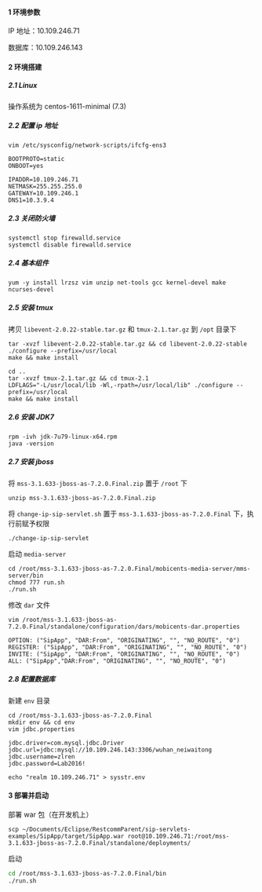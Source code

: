 #### 1 环境参数

IP 地址：10.109.246.71

数据库：10.109.246.143

#### 2 环境搭建

##### 2.1 Linux

操作系统为 centos-1611-minimal (7.3)

##### 2.2 配置 ip 地址

```shell
vim /etc/sysconfig/network-scripts/ifcfg-ens3
```

```shell
BOOTPROTO=static
ONBOOT=yes

IPADDR=10.109.246.71
NETMASK=255.255.255.0
GATEWAY=10.109.246.1
DNS1=10.3.9.4
```

##### 2.3 关闭防火墙

```shell
systemctl stop firewalld.service
systemctl disable firewalld.service
```

##### 2.4 基本组件

```shell
yum -y install lrzsz vim unzip net-tools gcc kernel-devel make ncurses-devel
```

##### 2.5 安装 tmux

拷贝 `libevent-2.0.22-stable.tar.gz` 和 `tmux-2.1.tar.gz` 到 `/opt` 目录下

```shell
tar -xvzf libevent-2.0.22-stable.tar.gz && cd libevent-2.0.22-stable
./configure --prefix=/usr/local
make && make install
```

```shell
cd ..
tar -xvzf tmux-2.1.tar.gz && cd tmux-2.1
LDFLAGS="-L/usr/local/lib -Wl,-rpath=/usr/local/lib" ./configure --prefix=/usr/local
make && make install
```

##### 2.6 安装 JDK7

```shell
rpm -ivh jdk-7u79-linux-x64.rpm
java -version
```

##### 2.7 安装 jboss

将 `mss-3.1.633-jboss-as-7.2.0.Final.zip` 置于 `/root` 下

```shell
unzip mss-3.1.633-jboss-as-7.2.0.Final.zip
```

将 `change-ip-sip-servlet.sh` 置于 `mss-3.1.633-jboss-as-7.2.0.Final` 下，执行前赋予权限

```shell
./change-ip-sip-servlet
```

启动 `media-server`

```shell
cd /root/mss-3.1.633-jboss-as-7.2.0.Final/mobicents-media-server/mms-server/bin
chmod 777 run.sh
./run.sh
```

修改 `dar` 文件

```shell
vim /root/mss-3.1.633-jboss-as-7.2.0.Final/standalone/configuration/dars/mobicents-dar.properties
```

```shell
OPTION: ("SipApp", "DAR:From", "ORIGINATING", "", "NO_ROUTE", "0")
REGISTER: ("SipApp", "DAR:From", "ORIGINATING", "", "NO_ROUTE", "0")
INVITE: ("SipApp", "DAR:From", "ORIGINATING", "", "NO_ROUTE", "0")
ALL: ("SipApp","DAR:From", "ORIGINATING", "", "NO_ROUTE", "0")
```

##### 2.8 配置数据库

新建 `env` 目录

```shell
cd /root/mss-3.1.633-jboss-as-7.2.0.Final
mkdir env && cd env
vim jdbc.properties
```

```properties
jdbc.driver=com.mysql.jdbc.Driver
jdbc.url=jdbc:mysql://10.109.246.143:3306/wuhan_neiwaitong
jdbc.username=zlren
jdbc.password=Lab2016!
```

```shell
echo "realm 10.109.246.71" > sysstr.env
```

#### 3 部署并启动

部署 war 包（在开发机上）

```shell
scp ~/Documents/Eclipse/RestcommParent/sip-servlets-examples/SipApp/target/SipApp.war root@10.109.246.71:/root/mss-3.1.633-jboss-as-7.2.0.Final/standalone/deployments/
```

启动

```sh
cd /root/mss-3.1.633-jboss-as-7.2.0.Final/bin
./run.sh
```







